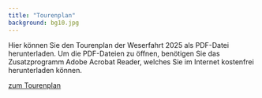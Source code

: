 ```yaml
---
title: "Tourenplan"
background: bg10.jpg
---
```

Hier können Sie den Tourenplan der Weserfahrt 2025 als PDF-Datei herunterladen.
Um die PDF-Dateien zu öffnen, benötigen Sie das Zusatzprogramm Adobe Acrobat Reader, welches Sie im Internet kostenfrei herunterladen können.

<a href="assets/images/IWF_Tourenplan_2025.pdf
" class="btn btn-outline-inverse btn-sm">zum Tourenplan</a>

